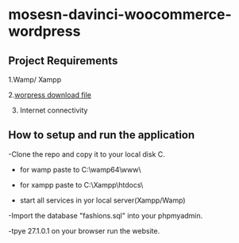 # mosesn-davinci-woocommerce-wordpress


## Project Requirements

1.Wamp/ Xampp

2.[worpress download file](https://wordpress.org/download/)

3. Internet connectivity

## How to setup and run the application 

 -Clone the repo and copy it to your local disk C.

 - for wamp paste to C:\wamp64\www\

 - for xampp paste to C:\Xampp\htdocs\

 - start all services in yor local server(Xampp/Wamp)

 -Import the database "fashions.sql" into your phpmyadmin.

 -tpye 27.1.0.1 on your browser run the website.

